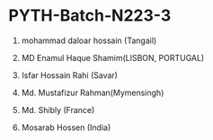 # PYTH-Batch-N223-3

1. mohammad daloar hossain (Tangail)


2. MD Enamul Haque Shamim(LISBON, PORTUGAL)

3. Isfar Hossain Rahi (Savar)
4. Md. Mustafizur Rahman(Mymensingh)

4. Md. Shibly (France)

5. Mosarab Hossen (India)
